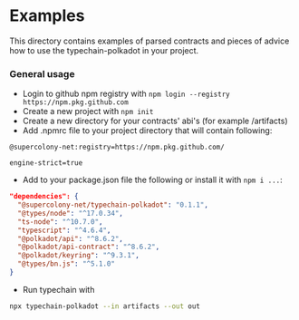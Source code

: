 # Examples

This directory contains examples of parsed contracts and pieces of advice how to use the typechain-polkadot in your project.

### General usage
- Login to github npm registry with ```npm login --registry https://npm.pkg.github.com```
- Create a new project with `npm init`
- Create a new directory for your contracts' abi's (for example /artifacts)
- Add .npmrc file to your project directory that will contain following:
```npmrc
@supercolony-net:registry=https://npm.pkg.github.com/

engine-strict=true
```
- Add to your package.json file the following or install it with `npm i ...`:
```json
"dependencies": {
  "@supercolony-net/typechain-polkadot": "0.1.1",
  "@types/node": "^17.0.34",
  "ts-node": "^10.7.0",
  "typescript": "^4.6.4",
  "@polkadot/api": "^8.6.2",
  "@polkadot/api-contract": "^8.6.2",
  "@polkadot/keyring": "^9.3.1",
  "@types/bn.js": "^5.1.0"
}
```
- Run typechain with
```bash
npx typechain-polkadot --in artifacts --out out
```
